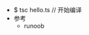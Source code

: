 <!--
@Author: 骆金参
@Date:   2017-03-24T23:37:48+08:00
@Email:  1095947440@qq.com
@Filename: README.md
@Last modified by:   骆金参
@Last modified time: 2017-03-24T23:39:04+08:00
-->


* $ tsc hello.ts // 开始编译
* 参考
  * runoob
